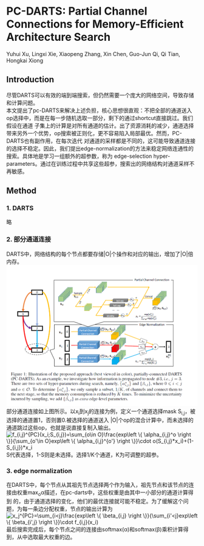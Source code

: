 # PC-DARTS: Partial Channel Connections for Memory-Efficient Architecture Search
Yuhui Xu, Lingxi Xie, Xiaopeng Zhang, Xin Chen, Guo-Jun Qi, Qi Tian, Hongkai Xiong
## Introduction
尽管DARTS可以有效的端到端搜索，但仍然需要一个庞大的网络空间，导致存储和计算问题。  
本文提出了pc-DARTS来解决上述负担，核心思想很直观：不把全部的通道送入op选择中，而是在每一步随机选取一部分，剩下的通过shortcut直接跳过。我们假设在通道
子集上的计算是对所有通道的估计。出了资源消耗的减少，通道选择带来另外一个优势，op搜索被正则化，更不容易陷入局部最优。然而，PC-DARTS也有副作用，在每次迭代
对通道的采样都是不同的，这可能导致通道连接的选择不稳定。因此，我们提出edge-normalization的方法来稳定网络连通性的搜索。具体地是学习一组额外的超参数，称为
edge-selection hyper-parameters。通过在训练过程中共享这些超参，搜索出的网络结构对通道采样不再敏感。  
## Method  
### 1. DARTS  
略
### 2. 部分通道连接  
DARTS中，网络结构的每个节点都要存储|O|个操作和对应的输出，增加了|O|倍内存。  
![img](https://github.com/terrencewayne/Paper-notes/blob/master/images/pc-darts.png "PC-DARTS")  
部分通道连接如上图所示。以x<sub>i</sub>到x<sub>j</sub>的连接为例，定义一个通道选择mask S<sub>i,j</sub>，被选择的通道置1，否则置0.被选择的通道送入
|O|个op的混合计算中，而未选择的通道跳过这些op，也就是说直接复制入输出。  
<img src="https://latex.codecogs.com/gif.latex?f_{i,j}^{PC}(x_i;S_{i,j})=\sum_{o\in&space;O}\frac{exp\left&space;\{&space;\alpha_{i,j}^o&space;\right&space;\}}{\sum_{o'\in&space;O}exp\left&space;\{&space;\alpha_{i,j}^{o'}&space;\right&space;\}}\cdot&space;o(S_{i,j}*x_i)&plus;(1-S_{i,j})*x_i" title="f_{i,j}^{PC}(x_i;S_{i,j})=\sum_{o\in O}\frac{exp\left \{ \alpha_{i,j}^o \right \}}{\sum_{o'\in O}exp\left \{ \alpha_{i,j}^{o'} \right \}}\cdot o(S_{i,j}*x_i)+(1-S_{i,j})*x_i" />  
S代表选择，1-S则是未选择。选择1/K个通道，K为可调整的超参。  
### 3. edge normalization
在DARTS中，每个节点从其祖先节点选择两个作为输入，祖先节点和该节点的连接由权重max<sub>o</sub>α描述，在pc-darts中，这些权重是由其中一小部分的通道计算得到
的，由于通道选择的变化，他们的最优连接就可能不稳定。为了缓解这个问题，为每一条边分配权重，节点的输出计算为  
<img src="https://latex.codecogs.com/gif.latex?x_j^{PC}=\sum_{i<j}\frac{exp\left&space;\{&space;\beta_{i,j}&space;\right&space;\}}{\sum_{i'<j}exp\left&space;\{&space;\beta_{i',j}&space;\right&space;\}}\cdot&space;f_{i,j}(x_i)" title="x_j^{PC}=\sum_{i<j}\frac{exp\left \{ \beta_{i,j} \right \}}{\sum_{i'<j}exp\left \{ \beta_{i',j} \right \}}\cdot f_{i,j}(x_i)" />  
最后搜索完成后，每个节点之间的连接由softmax(α)和softmax(β)乘积计算得到，从中选取最大权重的边。  
